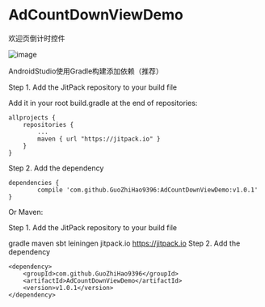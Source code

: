 # AdCountDownViewDemo
欢迎页倒计时控件

![image](http://getimg.jrj.com.cn/images/2014/02/tmtpostimg/one_20140217152310659.jpg)

AndroidStudio使用Gradle构建添加依赖（推荐）

Step 1. Add the JitPack repository to your build file

Add it in your root build.gradle at the end of repositories:

	allprojects {
		repositories {
			...
			maven { url "https://jitpack.io" }
		}
	}
Step 2. Add the dependency

	dependencies {
	        compile 'com.github.GuoZhiHao9396:AdCountDownViewDemo:v1.0.1'
	}
	
Or Maven:

Step 1. Add the JitPack repository to your build file

gradle
maven
sbt
leiningen
	<repositories>
		<repository>
		    <id>jitpack.io</id>
		    <url>https://jitpack.io</url>
		</repository>
	</repositories>
Step 2. Add the dependency

	<dependency>
	    <groupId>com.github.GuoZhiHao9396</groupId>
	    <artifactId>AdCountDownViewDemo</artifactId>
	    <version>v1.0.1</version>
	</dependency>

